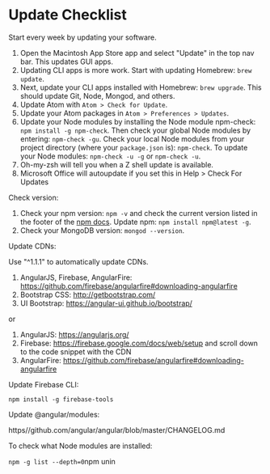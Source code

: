 # Update Checklist

Start every week by updating your software.

1. Open the Macintosh App Store app and select "Update" in the top nav bar. This updates GUI apps.
2. Updating CLI apps is more work. Start with updating Homebrew: `brew update`.
3. Next, update your CLI apps installed with Homebrew: `brew upgrade`. This should update Git, Node, Mongod, and others.
4. Update Atom with `Atom > Check for Update`.
5. Update your Atom packages in `Atom > Preferences > Updates`.
6. Update your Node modules by installing the Node module npm-check: `npm install -g npm-check`. Then check your global Node modules by entering: `npm-check -gu`. Check your local Node modules from your project directory (where your `package.json` is): `npm-check`. To update your Node modules: `npm-check -u -g` or `npm-check -u`.
7. Oh-my-zsh will tell you when a Z shell update is available.
8. Microsoft Office will autoupdate if you set this in Help > Check For Updates

Check version:

1. Check your npm version: `npm -v` and check the current version listed in the footer of the [npm docs](https://dos.npmjs.com/getting-started/installing-node). Update npm: `npm install npm@latest -g`.
2. Check your MongoDB version: `mongod --version`.


Update CDNs:

Use "^1.1.1" to automatically update CDNs.

1. AngularJS, Firebase, AngularFire: https://github.com/firebase/angularfire#downloading-angularfire
2. Bootstrap CSS: http://getbootstrap.com/
3. UI Bootstrap: https://angular-ui.github.io/bootstrap/

or

1. AngularJS: https://angularjs.org/
2. Firebase: https://firebase.google.com/docs/web/setup and scroll down to the code snippet with the CDN
3. AngularFire: https://github.com/firebase/angularfire#downloading-angularfire

Update Firebase CLI:

`npm install -g firebase-tools`

Update @angular/modules:

https//github.com/angular/angular/blob/master/CHANGELOG.md

To check what Node modules are installed:

`npm -g list --depth=0`npm unin
